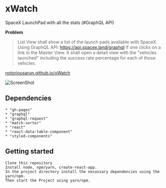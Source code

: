 # xWatch
  SpaceX LaunchPad with all the stats (#GraphQL API)
  
  **Problem**
  > List View shall show a list of the launch pads available with SpaceX. 
    Using GraphQL API: https://api.spacex.land/graphql If one clicks on a link in the Master View. 
    It shall open a detail view with the "vehicles launched" including the success rate percentage for each of those vehicles.

  [notoriousarun.github.io/xWatch](https://notoriousarun.github.io/xWatch)
  
![ScreenShot](https://repository-images.githubusercontent.com/296219135/a39bbc80-f8d0-11ea-9ff4-bd04d9ed6c96)

## Dependencies 
    * "gh-pages"
    * "graphql"
    * "graphql-request"
    * "match-sorter"
    * "react"
    * "react-data-table-component"
    * "styled-components"

## Getting started
    Clone this repository
    Install node, npm/yarn, create-react-app.
    In the project directory install the necassary dependencies using the yarn/npm. 
    Then start the Project using yarn/npm.
    
   
